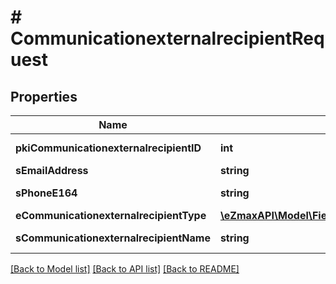 # # CommunicationexternalrecipientRequest

## Properties

Name | Type | Description | Notes
------------ | ------------- | ------------- | -------------
**pkiCommunicationexternalrecipientID** | **int** | The unique ID of the Communicationexternalrecipient | [optional]
**sEmailAddress** | **string** | The email address. | [optional]
**sPhoneE164** | **string** | A phone number in E.164 Format | [optional]
**eCommunicationexternalrecipientType** | [**\eZmaxAPI\Model\FieldECommunicationexternalrecipientType**](FieldECommunicationexternalrecipientType.md) |  | [optional]
**sCommunicationexternalrecipientName** | **string** | The name of the Communicationexternalrecipient |

[[Back to Model list]](../../README.md#models) [[Back to API list]](../../README.md#endpoints) [[Back to README]](../../README.md)
